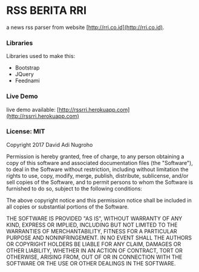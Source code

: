 # RSS BERITA RRI
a news rss parser from website [http://rri.co.id](http://rri.co.id).

### Libraries
Libraries used to make this:
* Bootstrap
* JQuery
* Feednami

### Live Demo
live demo available: [http://rssrri.herokuapp.com](http://rssrri.herokuapp.com)

### License: MIT
Copyright 2017 David Adi Nugroho

Permission is hereby granted, free of charge, to any person obtaining a copy of this software and associated documentation files (the "Software"), to deal in the Software without restriction, including without limitation the rights to use, copy, modify, merge, publish, distribute, sublicense, and/or sell copies of the Software, and to permit persons to whom the Software is furnished to do so, subject to the following conditions:

The above copyright notice and this permission notice shall be included in all copies or substantial portions of the Software.

THE SOFTWARE IS PROVIDED "AS IS", WITHOUT WARRANTY OF ANY KIND, EXPRESS OR IMPLIED, INCLUDING BUT NOT LIMITED TO THE WARRANTIES OF MERCHANTABILITY, FITNESS FOR A PARTICULAR PURPOSE AND NONINFRINGEMENT. IN NO EVENT SHALL THE AUTHORS OR COPYRIGHT HOLDERS BE LIABLE FOR ANY CLAIM, DAMAGES OR OTHER LIABILITY, WHETHER IN AN ACTION OF CONTRACT, TORT OR OTHERWISE, ARISING FROM, OUT OF OR IN CONNECTION WITH THE SOFTWARE OR THE USE OR OTHER DEALINGS IN THE SOFTWARE.
